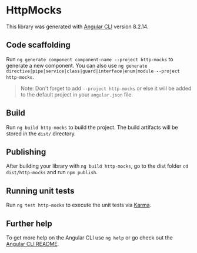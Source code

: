 # HttpMocks

This library was generated with [Angular CLI](https://github.com/angular/angular-cli) version 8.2.14.

## Code scaffolding

Run `ng generate component component-name --project http-mocks` to generate a new component. You can also use `ng generate directive|pipe|service|class|guard|interface|enum|module --project http-mocks`.
> Note: Don't forget to add `--project http-mocks` or else it will be added to the default project in your `angular.json` file. 

## Build

Run `ng build http-mocks` to build the project. The build artifacts will be stored in the `dist/` directory.

## Publishing

After building your library with `ng build http-mocks`, go to the dist folder `cd dist/http-mocks` and run `npm publish`.

## Running unit tests

Run `ng test http-mocks` to execute the unit tests via [Karma](https://karma-runner.github.io).

## Further help

To get more help on the Angular CLI use `ng help` or go check out the [Angular CLI README](https://github.com/angular/angular-cli/blob/master/README.md).
